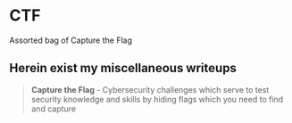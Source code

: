# CTF
Assorted bag of Capture the Flag

## Herein exist my miscellaneous writeups
> **Capture the Flag** - Cybersecurity challenges which serve to test security knowledge and skills by hiding flags which you need to find and capture 
